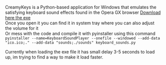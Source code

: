 CreamyKeys is a Python-based application for Windows that emulates the satisfying keyboard sound effects found in the Opera GX browser
<a href="https://github.com/MeepCastana/CreamyKeys/releases/download/v1/KeyboardSoundPlayer.exe">Download here the exe </a> <br>Once you open it you can find it in system tray where you can also adjust the volume for it <br>Or mess with the code and compile it with pyinstaller using this command ``pyinstaller --name=KeyboardSoundPlayer --onefile --windowed --add-data "ico.ico;." --add-data "sounds;./sounds" keyboard_sounds.py``

Currently when loading the exe file it has small delay 3-5 seconds to load up, im trying to find a way to make it load faster.
